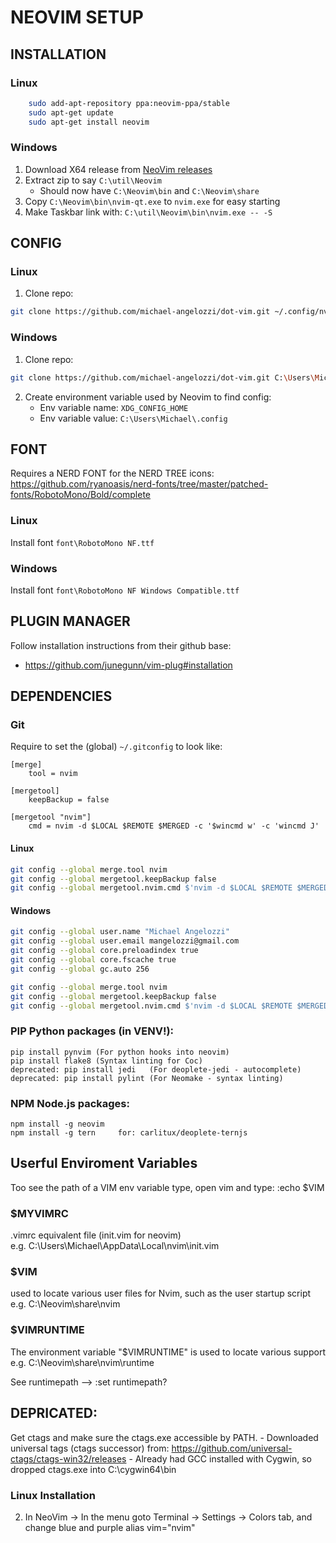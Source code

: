 # NEOVIM SETUP

## INSTALLATION
### Linux
```bash
    sudo add-apt-repository ppa:neovim-ppa/stable
    sudo apt-get update
    sudo apt-get install neovim
```

### Windows
1. Download X64 release from [NeoVim releases](https://github.com/neovim/neovim/releases)
2. Extract zip to say `C:\util\Neovim`
    - Should now have `C:\Neovim\bin` and `C:\Neovim\share`
3. Copy `C:\Neovim\bin\nvim-qt.exe` to `nvim.exe` for easy starting
4. Make Taskbar link with: `C:\util\Neovim\bin\nvim.exe -- -S`

## CONFIG
### Linux
1. Clone repo:
```bash
git clone https://github.com/michael-angelozzi/dot-vim.git ~/.config/nvim
```

### Windows
1. Clone repo:
```bash
git clone https://github.com/michael-angelozzi/dot-vim.git C:\Users\Michael\.config\nvim
```
2. Create environment variable used by Neovim to find config:
    - Env variable name: `XDG_CONFIG_HOME`
    - Env variable value: `C:\Users\Michael\.config`


## FONT
Requires a NERD FONT for the NERD TREE icons:\
https://github.com/ryanoasis/nerd-fonts/tree/master/patched-fonts/RobotoMono/Bold/complete
### Linux 
Install font `font\RobotoMono NF.ttf`
### Windows
Install font `font\RobotoMono NF Windows Compatible.ttf`

## PLUGIN MANAGER
Follow installation instructions from their github base:
- https://github.com/junegunn/vim-plug#installation

## DEPENDENCIES

### Git
Require to set the (global) `~/.gitconfig` to look like:
```
[merge]
    tool = nvim

[mergetool]
    keepBackup = false

[mergetool "nvim"]
    cmd = nvim -d $LOCAL $REMOTE $MERGED -c '$wincmd w' -c 'wincmd J'
```

#### Linux
```bash
git config --global merge.tool nvim
git config --global mergetool.keepBackup false
git config --global mergetool.nvim.cmd $'nvim -d $LOCAL $REMOTE $MERGED -c \'$wincmd w\' -c \'wincmd J\''
```

#### Windows
```bash
git config --global user.name "Michael Angelozzi"
git config --global user.email mangelozzi@gmail.com
git config --global core.preloadindex true
git config --global core.fscache true
git config --global gc.auto 256

git config --global merge.tool nvim
git config --global mergetool.keepBackup false
git config --global mergetool.nvim.cmd $'nvim -d $LOCAL $REMOTE $MERGED -c \'$wincmd w\' -c \'wincmd J\''
```

### PIP Python packages (in VENV!):
    pip install pynvim (For python hooks into neovim)
    pip install flake8 (Syntax linting for Coc)
    deprecated: pip install jedi   (For deoplete-jedi - autocomplete)
    deprecated: pip install pylint (For Neomake - syntax linting)

### NPM Node.js packages:
    npm install -g neovim
    npm install -g tern     for: carlitux/deoplete-ternjs

## Userful Enviroment Variables
Too see the path of a VIM env variable type, open vim and type:
    :echo $VIM
### $MYVIMRC
  .vimrc equivalent file (init.vim for neovim)
  <br>e.g. C:\Users\Michael\AppData\Local\nvim\init.vim
### $VIM
  used to locate various user files for Nvim, such as the user startup script
  <br>e.g. C:\Neovim\share\nvim
### $VIMRUNTIME
  The environment variable "$VIMRUNTIME" is used to locate various support
  <br>e.g. C:\Neovim\share\nvim\runtime

See runtimepath --> :set runtimepath?

## DEPRICATED: 
Get ctags and make sure the ctags.exe accessible by PATH.
    - Downloaded universal tags (ctags successor) from:
      https://github.com/universal-ctags/ctags-win32/releases
    - Already had GCC installed with Cygwin, so dropped ctags.exe into C:\cygwin64\bin

### Linux Installation
2. In NeoVim -> In the menu goto Terminal -> Settings -> Colors tab, and change blue and purple
    alias vim="nvim"
